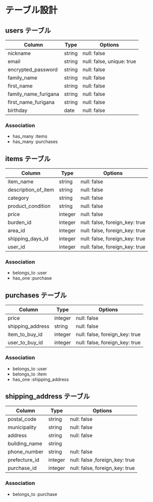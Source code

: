 # テーブル設計

## users テーブル

| Column               | Type   | Options                   |
| --------             | ------ | -----------               |
| nickname             | string | null: false               |
| email                | string | null: false, unique: true |
| encrypted_password   | string | null: false               |
| family_name          | string | null: false               |
| first_name           | string | null: false               |
| family_name_furigana | string | null: false               |
| first_name_furigana  | string | null: false               |
| birthday             | date   | null: false               |

### Association
- has_many :items
- has_many :purchases

## items テーブル

| Column              | Type       | Options                        |
| --------            | ------     | -----------                    |
| item_name           | string     | null: false                    |
| description_of_item | string     | null: false                    |
| category            | string     | null: false                    |
| product_condition   | string     | null: false                    |
| price               | integer    | null: false                    |
| burden_id           | integer    | null: false, foreign_key: true |
| area_id             | integer    | null: false, foreign_key: true |
| shipping_days_id    | integer    | null: false, foreign_key: true |
| user_id             | integer    | null: false, foreign_key: true |

### Association
- belongs_to :user
- has_one :purchase

## purchases テーブル

| Column           | Type    | Options                        |
| --------         | ------  | -----------                    |
| price            | integer | null: false                    |
| shipping_address | string  | null: false                    |
| item_to_buy_id   | integer | null: false, foreign_key: true |
| user_to_buy_id   | integer | null: false, foreign_key: true |

### Association
- belongs_to :user
- belongs_to :item
- has_one :shipping_address


## shipping_address テーブル

| Column        | Type       | Options                        |
| ------------- | ------     | -----------                    |
| postal_code   | string     | null: false                    |
| municipality  | string     | null: false                    |
| address       | string     | null: false                    |
| building_name | string     |                                |
| phone_number  | string     | null: false                    |
| prefecture_id | integer    | null: false ,foreign_key: true |
| purchase_id   | integer    | null: false, foreign_key: true |

### Association
- belongs_to :purchase
